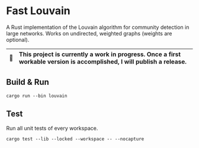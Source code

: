 # Fast Louvain
A Rust implementation of the Louvain algorithm for community detection in large networks. Works on undirected, weighted graphs (weights are optional).

| :arrows_counterclockwise:   | This project is currently a work in progress. Once a first workable version is accomplished, I will publish a release. |
|---------------|:-------------------------|

## Build & Run
```
cargo run --bin louvain
```

## Test
Run all unit tests of every workspace.
```
cargo test --lib --locked --workspace -- --nocapture
```